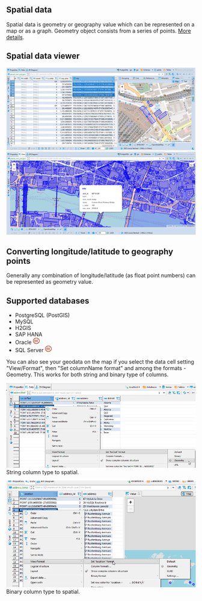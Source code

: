 ## Spatial data

Spatial data is geometry or geography value which can be represented on a map or as a graph. Geometry object consists from a series of points. <a href="https://en.wikipedia.org/wiki/Spatial_database">More details</a>.

## Spatial data viewer

![](images/ug/Data-view-gis.png)
![](images/ug/Data-view-gis-presentation.png)

## Converting longitude/latitude to geography points

Generally any combination of longitude/latitude (as float point numbers) can be represented as geometry value.

## Supported databases

- PostgreSQL (PostGIS)
- MySQL
- H2GIS
- SAP HANA
- Oracle <img src="images/ee.png" vspace="0" border="0" height="18"/>
- SQL Server <img src="images/ee.png" vspace="0" border="0" height="18"/>

You can also see your geodata on the map if you select the data cell setting "View/Format", then "Set columnName format" and among the formats - Geometry. 
This works for both string and binary type of columns.

![](images/ug/Data-view-gis-string-to-spatial.png)
String column type to spatial.

![](images/ug/Data-view-gis-binary-to-spatial.png)
Binary column type to spatial.
